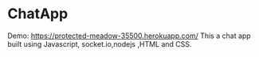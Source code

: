 # ChatApp

Demo: https://protected-meadow-35500.herokuapp.com/
This a chat app built using Javascript, socket.io,nodejs ,HTML and CSS.
